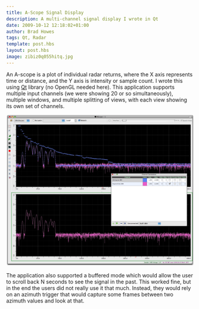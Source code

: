 ```yaml
--- 
title: A-Scope Signal Display
description: A multi-channel signal display I wrote in Qt
date: 2009-10-12 12:18:02+01:00
author: Brad Howes
tags: Qt, Radar
template: post.hbs
layout: post.hbs
image: zibiz0q055hitq.jpg
---
```


An A-scope is a plot of individual radar returns, where the X axis represents time or distance, and the Y axis
is intensity or sample count. I wrote this using [Qt](http://www.qt.io) library (no OpenGL needed here). This
application supports multiple input channels (we were showing 20 or so simultaneously), multiple windows, and
multiple splitting of views, with each view showing its own set of channels.

![](zibiz0q055hitq.jpg)

The application also supported a buffered mode which would allow the user to scroll back N seconds to see the
signal in the past. This worked fine, but in the end the users did not really use it that much. Instead, they
would rely on an azimuth trigger that would capture some frames between two azimuth values and look at that.
